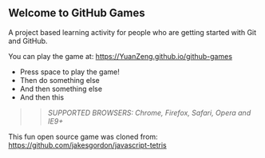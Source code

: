 ## Welcome to GitHub Games

A project based learning activity for people who are getting started with Git and GitHub.

You can play the game at: https://YuanZeng.github.io/github-games

- Press space to play the game!
- Then do something else
- And then something else
- And then this

>> _*SUPPORTED BROWSERS*: Chrome, Firefox, Safari, Opera and IE9+_

This fun open source game was cloned from: https://github.com/jakesgordon/javascript-tetris
